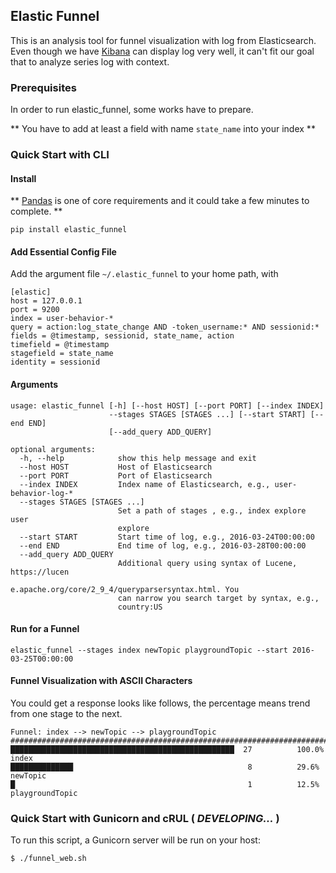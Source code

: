 ## Elastic Funnel

This is an analysis tool for funnel visualization with log from Elasticsearch. Even though we have [Kibana] can display log very well, 
it can't fit our goal that to analyze series log with context. 

### Prerequisites

In order to run elastic_funnel, some works have to prepare.

  ** You have to add at least a field with name ```state_name``` into your index **

### Quick Start with CLI

#### Install

  ** [Pandas] is one of core requirements and it could take a few minutes to complete. **

```
pip install elastic_funnel
```

#### Add Essential Config File

Add the argument file ```~/.elastic_funnel``` to your home path, with

```
[elastic]
host = 127.0.0.1
port = 9200
index = user-behavior-*
query = action:log_state_change AND -token_username:* AND sessionid:* 
fields = @timestamp, sessionid, state_name, action
timefield = @timestamp
stagefield = state_name
identity = sessionid
```

#### Arguments

```
usage: elastic_funnel [-h] [--host HOST] [--port PORT] [--index INDEX]
                      --stages STAGES [STAGES ...] [--start START] [--end END]
                      [--add_query ADD_QUERY]

optional arguments:
  -h, --help            show this help message and exit
  --host HOST           Host of Elasticsearch
  --port PORT           Port of Elasticsearch
  --index INDEX         Index name of Elasticsearch, e.g., user-behavior-log-*
  --stages STAGES [STAGES ...]
                        Set a path of stages , e.g., index explore user
                        explore
  --start START         Start time of log, e.g., 2016-03-24T00:00:00
  --end END             End time of log, e.g., 2016-03-28T00:00:00
  --add_query ADD_QUERY
                        Additional query using syntax of Lucene, https://lucen
                        e.apache.org/core/2_9_4/queryparsersyntax.html. You
                        can narrow you search target by syntax, e.g.,
                        country:US
```

#### Run for a Funnel

```
elastic_funnel --stages index newTopic playgroundTopic --start 2016-03-25T00:00:00
```

#### Funnel Visualization with ASCII Characters

You could get a response looks like follows, the percentage means trend from one stage to the next.

```
Funnel: index --> newTopic --> playgroundTopic 
############################################################################### 
██████████████████████████████████████████████████  27          100.0%  index          
██████████████                                       8          29.6%   newTopic        
█                                                    1          12.5%   playgroundTopic
```

### Quick Start with Gunicorn and cRUL ( *DEVELOPING...* )

To run this script, a Gunicorn server will be run on your host:

```
$ ./funnel_web.sh
```

[Kibana]:https://www.elastic.co/products/kibana
[Pandas]:http://pandas.pydata.org/